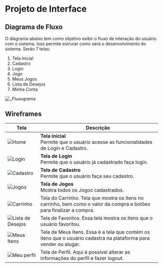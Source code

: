 
# Projeto de Interface

## Diagrama de Fluxo

O diagrama abaixo tem como objetivo exibir o fluxo de interação do usuário com o sistema. Isso permite estrurar como será o desenvolvimento do sistema.
Serão 7 telas:

1) Tela inicial
2) Cadastro
3) Login
4) Jogo
5) Meus Jogos
6) Lista de Desejos
7) Minha Conta

![_Fluxograma](https://github.com/ICEI-PUC-Minas-PMV-ADS/pmv-ads-2024-1-e2-proj-int-t1-troca-games/assets/145761508/89a91077-2760-444e-b78c-18f1286a7a71)





## Wireframes


|Tela|Descrição|
|------|---------|
| ![Home](https://github.com/ICEI-PUC-Minas-PMV-ADS/pmv-ads-2024-1-e2-proj-int-t1-troca-games/assets/145761508/f65a7fda-a8de-4261-b19d-e940281df6a9) | **Tela inicial**<br> Permite que o usuário acesse as funcionalidades de Login e Cadastro. |
| ![Login](https://github.com/ICEI-PUC-Minas-PMV-ADS/pmv-ads-2024-1-e2-proj-int-t1-troca-games/assets/145761508/52124e5a-9f45-4f78-9ec0-8187ab50c545) | **Tela de Login**<br> Permite que o usuário já cadastrado faça login. |
| ![Cadastro](https://github.com/ICEI-PUC-Minas-PMV-ADS/pmv-ads-2024-1-e2-proj-int-t1-troca-games/assets/145761508/5df68688-352f-469a-8287-c3fa48b03e10) | **Tela de Cadastro**<br> Permite que o usuário faça seu cadastro. |
| ![Jogos](https://github.com/ICEI-PUC-Minas-PMV-ADS/pmv-ads-2024-1-e2-proj-int-t1-troca-games/assets/145761508/8362137b-9a4b-47a7-a704-fd2f0a9cce46) | **Tela de Jogos**<br> Mostra todos os Jogos cadastrados. |
| ![Carrinho](https://github.com/ICEI-PUC-Minas-PMV-ADS/pmv-ads-2024-1-e2-proj-int-t1-troca-games/assets/58199879/263aeffe-4d4a-45ce-a838-1a1a56b1a25f) | Tela do Carrinho. Tela que mostra os itens no carrinho, bem como o valor da compra e botões para finalizar a compra. |
| ![Lista de Desejos](https://github.com/ICEI-PUC-Minas-PMV-ADS/pmv-ads-2024-1-e2-proj-int-t1-troca-games/assets/58199879/e7b117f2-766f-4f56-8800-424696bdfeb2) | Tela de Favoritos. Essa tela mostra os itens que o usuário favoritou. |
| ![Meus Itens](https://github.com/ICEI-PUC-Minas-PMV-ADS/pmv-ads-2024-1-e2-proj-int-t1-troca-games/assets/58199879/5c4dbaa7-467b-4aba-9b90-def91fef5cee) | Tela de Meus Itens. Essa é a tela que contém os itens que o usuário cadastra na plataforma para vender ou alugar. |
| ![Meu perfil](https://github.com/ICEI-PUC-Minas-PMV-ADS/pmv-ads-2024-1-e2-proj-int-t1-troca-games/assets/58199879/df5528bf-7bc0-4a30-89a6-7de8a2c64f5e) | Tela de Perfil. Aqui é possível alterar as informações do perfil e fazer logout. | 
